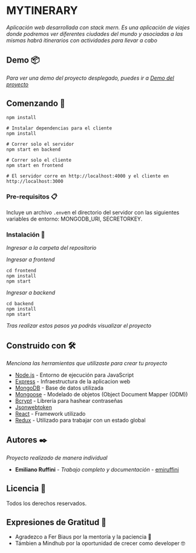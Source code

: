 # MYTINERARY

_Aplicación web desarrollada con stack mern. Es una aplicación de viajes donde podremos ver diferentes ciudades del mundo y asociadas a las mismas habrá itinerarios con actividades para llevar a cabo_

## Demo 📦

_Para ver una demo del proyecto desplegado, puedes ir a [Demo del proyecto](https://mytinerary-ruffini.herokuapp.com/)_

## Comenzando 🚀

```# Instalar dependencias para el servidor
npm install

# Instalar dependencias para el cliente
npm install

# Correr solo el servidor
npm start en backend

# Correr solo el cliente
npm start en frontend

# El servidor corre en http://localhost:4000 y el cliente en http://localhost:3000
```

### Pre-requisitos 📋

Incluye un archivo `.env`en el directorio del servidor con las siguientes variables de entorno: MONGODB_URI, SECRETORKEY.


### Instalación 🔧

_Ingresar a la carpeta del repositorio_ 

_Ingresar a frontend_

```
cd frontend
npm install
npm start
```

_Ingresar a backend_

```
cd backend
npm install
npm start
```

_Tras realizar estos pasos ya podrás visualizar el proyecto_


## Construido con 🛠️

_Menciona las herramientas que utilizaste para crear tu proyecto_
* [Node.js](https://nodejs.org) - Entorno de ejecución para JavaScript
* [Express](https://expressjs.com) - Infraestructura de la aplicacion web
* [MongoDB](https://www.mongodb.com) - Base de datos utilizada
* [Mongoose](https://mongoosejs.com/) - Modelado de objetos (Object Document Mapper (ODM))
* [Bcrypt](https://www.npmjs.com/package/bcrypt) - Librería para hashear contraseñas
* [Jsonwebtoken](https://jwt.io/)
* [React](https://es.reactjs.org/) - Framework utilizado
* [Redux](https://es.redux.js.org/) - Utilizado para trabajar con un estado global


## Autores ✒️

_Proyecto realizado de manera individual_

* **Emiliano Ruffini** - *Trabajo completo y documentación* - [emiruffini](https://github.com/emiruffini)


## Licencia 📄

Todos los derechos reservados. 

## Expresiones de Gratitud 🎁

* Agradezco a Fer Biaus por la mentoría y la paciencia 🍺
* Támbien a Mindhub por la oportunidad de crecer como developer 🤓



